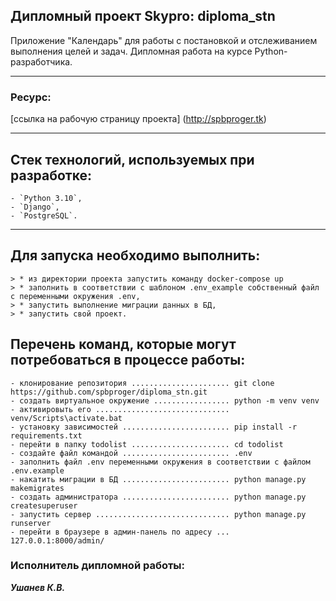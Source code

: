 ## Дипломный проект Skypro: diploma_stn
Приложение "Календарь" для работы с постановкой и отслеживанием выполнения целей и задач. 
Дипломная работа на курсе Python-разработчика. 
***
### Ресурс:
[ссылка на рабочую страницу проекта] (http://spbproger.tk)
***
## Cтек технологий, используемых при разработке:
    - `Python 3.10`,
    - `Django`,
    - `PostgreSQL`.
***
## Для запуска необходимо выполнить:
    > * из директории проекта запустить команду docker-compose up    
    > * заполнить в соответствии с шаблоном .env_example собственный файл с переменными окружения .env,
    > * запустить выполнение миграции данных в БД,
    > * запустить свой проект.
    
## Перечень команд, которые могут потребоваться в процессе работы:
    - клонирование репозитория ...................... git clone  https://github.com/spbproger/diploma_stn.git
    - создать виртуальное окружение ................. python -m venv venv
    - активировыть его .............................. venv/Scripts\activate.bat
    - установку зависимостей ........................ pip install -r requirements.txt
    - перейти в папку todolist ...................... cd todolist
    - cоздайте файл командой ........................ .env
    - заполнить файл .env переменными окружения в соответствии с файлом  .env.example
    - накатить миграции в БД ........................ python manage.py makemigrates
    - создать администратора ........................ python manage.py createsuperuser
    - запустить сервер .............................. python manage.py runserver
    - перейти в браузере в админ-панель по адресу ... 127.0.0.1:8000/admin/

### Исполнитель дипломной работы:
_**Ушанев К.В.**_
